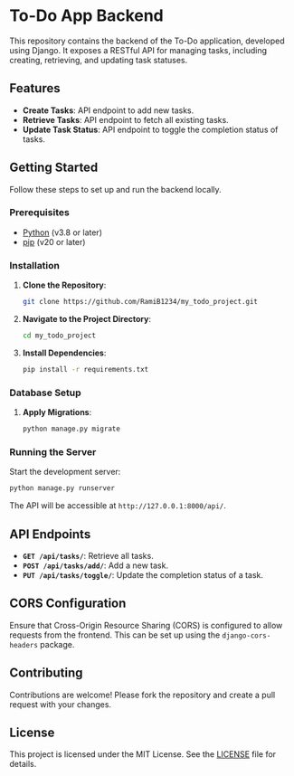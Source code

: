 # To-Do App Backend

This repository contains the backend of the To-Do application, developed using Django. It exposes a RESTful API for managing tasks, including creating, retrieving, and updating task statuses.

## Features

- **Create Tasks**: API endpoint to add new tasks.
- **Retrieve Tasks**: API endpoint to fetch all existing tasks.
- **Update Task Status**: API endpoint to toggle the completion status of tasks.

## Getting Started

Follow these steps to set up and run the backend locally.

### Prerequisites

- [Python](https://www.python.org/) (v3.8 or later)
- [pip](https://pip.pypa.io/en/stable/installation/) (v20 or later)

### Installation

1. **Clone the Repository**:
   ```bash
   git clone https://github.com/RamiB1234/my_todo_project.git
   ```
2. **Navigate to the Project Directory**:
   ```bash
   cd my_todo_project
   ```
3. **Install Dependencies**:
   ```bash
   pip install -r requirements.txt
   ```

### Database Setup

1. **Apply Migrations**:
   ```bash
   python manage.py migrate
   ```

### Running the Server

Start the development server:
```bash
python manage.py runserver
```
The API will be accessible at `http://127.0.0.1:8000/api/`.

## API Endpoints

- **`GET /api/tasks/`**: Retrieve all tasks.
- **`POST /api/tasks/add/`**: Add a new task.
- **`PUT /api/tasks/toggle/`**: Update the completion status of a task.

## CORS Configuration

Ensure that Cross-Origin Resource Sharing (CORS) is configured to allow requests from the frontend. This can be set up using the `django-cors-headers` package.

## Contributing

Contributions are welcome! Please fork the repository and create a pull request with your changes.

## License

This project is licensed under the MIT License. See the [LICENSE](LICENSE) file for details.
